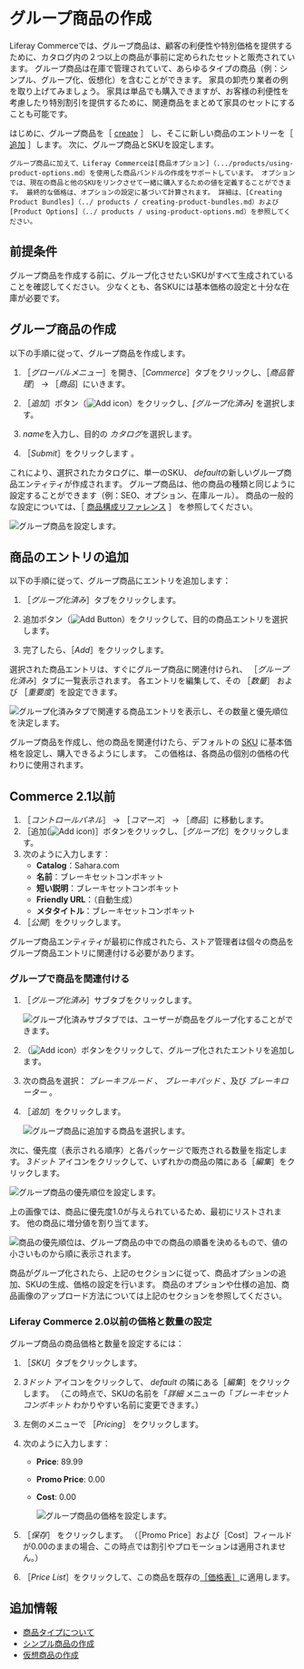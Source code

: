 # グループ商品の作成

Liferay Commerceでは、グループ商品は、顧客の利便性や特別価格を提供するために、カタログ内の２つ以上の商品が事前に定められたセットと販売されています。 グループ商品は在庫で管理されていて、あらゆるタイプの商品（例：シンプル、グループ化、仮想化）を含むことができます。 家具の卸売り業者の例を取り上げてみましょう。 家具は単品でも購入できますが、お客様の利便性を考慮したり特別割引を提供するために、関連商品をまとめて家具のセットにすることも可能です。

はじめに、グループ商品を［ [create](#create-a-grouped-product) ］ し、そこに新しい商品のエントリーを［ [追加](#adding-product-entries) ］します。 次に、グループ商品とSKUを設定します。

```{note}
グループ商品に加えて、Liferay Commerceは[商品オプション]（.../products/using-product-options.md）を使用した商品バンドルの作成をサポートしています。 オプションでは、現在の商品と他のSKUをリンクさせて一緒に購入するための値を定義することができます。 最終的な価格は、オプションの設定に基づいて計算されます。 詳細は、[Creating Product Bundles]（../ products / creating-product-bundles.md）および[Product Options]（../ products / using-product-options.md）を参照してください。
```

## 前提条件

グループ商品を作成する前に、グループ化させたいSKUがすべて生成されていることを確認してください。 少なくとも、各SKUには基本価格の設定と十分な在庫が必要です。

## グループ商品の作成

以下の手順に従って、グループ商品を作成します。

1. ［*グローバルメニュー*］を開き、［*Commerce*］タブをクリックし、［*商品管理*］ &rarr; ［*商品*］にいきます。

1. ［*追加*］ボタン（![Add icon](../../../images/icon-add.png)）をクリックし、*[グループ化済み]* を選択します。

1. *name*を入力し、目的の *カタログ*を選択します。

1. ［*Submit*］をクリックします 。

これにより、選択されたカタログに、単一のSKU、 *default*の新しいグループ商品エンティティが作成されます。 グループ商品は、他の商品の種類と同じように設定することができます（例：SEO、オプション、在庫ルール）。 商品の一般的な設定については、［ [商品構成リファレンス](../products/product-configuration-reference.md) ］ を参照してください。

![グループ商品を設定します。](./creating-a-grouped-product/images/01.png)

## 商品のエントリの追加

以下の手順に従って、グループ商品にエントリを追加します：

1. ［*グループ化済み*］タブをクリックします。

1. 追加ボタン（![Add Button](../../../images/icon-add.png)）をクリックして、目的の商品エントリを選択します。

1. 完了したら、［*Add*］をクリックします。

選択された商品エントリは、すぐにグループ商品に関連付けられ、 ［*グループ化済み*］タブに一覧表示されます。 各エントリを編集して、その ［*数量*］ および ［*重要度*］を設定できます。

![グループ化済みタブで関連する商品エントリを表示し、その数量と優先順位を決定します。](./creating-a-grouped-product/images/02.png)

グループ商品を作成し、他の商品を関連付けたら、デフォルトの [SKU](./../products/creating-skus-for-product-variants.md) に基本価格を設定し、購入できるようにします。 この価格は、各商品の個別の価格の代わりに使用されます。

## Commerce 2.1以前

1. ［_コントロールパネル_］ → ［_コマース_］ → ［_商品_］に移動します。
1. ［追加(![Add icon](../../../images/icon-add.png))］ボタンをクリックし、［_グループ化_］をクリックします。
1. 次のように入力します：
    * **Catalog**：Sahara.com
    * **名前**：ブレーキセットコンボキット
    * **短い説明**：ブレーキセットコンボキット
    * **Friendly URL**：（自動生成）
    * **メタタイトル**：ブレーキセットコンボキット
1. ［_公開_］をクリックします。

グループ商品エンティティが最初に作成されたら、ストア管理者は個々の商品をグループ商品エントリに関連付ける必要があります。

### グループで商品を関連付ける

1. ［_グループ化済み_］サブタブをクリックします。

   ![グループ化済みサブタブでは、ユーザーが商品をグループ化することができます。](./creating-a-grouped-product/images/03.png)

1. （![Add icon](../../../images/icon-add.png)）ボタンをクリックして、グループ化されたエントリを追加します。
1. 次の商品を選択： _ブレーキフルード_ 、 _ブレーキパッド_ 、及び _ブレーキローター_ 。
1. ［_追加_］をクリックします。

    ![グループ商品に追加する商品を選択します。](./creating-a-grouped-product/images/04.png)

次に、優先度（表示される順序）と各パッケージで販売される数量を指定します。 _3ドット_ アイコンをクリックして、いずれかの商品の隣にある［_編集_］をクリックします。

![グループ商品の優先順位を設定します。](./creating-a-grouped-product/images/05.png)

上の画像では、商品に優先度1.0が与えられているため、最初にリストされます。 他の商品に増分値を割り当てます。

![商品の優先順位は、グループ商品の中での商品の順番を決めるもので、値の小さいものから順に表示されます。](./creating-a-grouped-product/images/06.png)

商品がグループ化されたら、上記のセクションに従って、商品オプションの追加、SKUの生成、価格の設定を行います。 商品のオプションや仕様の追加、商品画像のアップロード方法については上記のセクションを参照してください。

### Liferay Commerce 2.0以前の価格と数量の設定

グループ商品の商品価格と数量を設定するには：

1. ［_SKU_］タブをクリックします。
1. _3ドット_ アイコンをクリックして、 _default_ の隣にある［_編集_］をクリックします。 （この時点で、SKUの名前を「_詳細_ メニューの「_ブレーキセットコンボキット_ わかりやすい名前に変更できます。）
1. 左側のメニューで ［_Pricing_］ をクリックします。
1. 次のように入力します：
    * **Price**: 89.99
    * **Promo Price**: 0.00
    * **Cost**: 0.00

        ![グループ商品の価格を設定します。](./creating-a-grouped-product/images/08.png)

1. ［_保存_］ をクリックします。 （［Promo Price］および［Cost］フィールドが0.00のままの場合、この時点では割引やプロモーションは適用されません。）
1. ［_Price List_］をクリックして、この商品を既存の[［価格表］](../../managing-prices/adding-products-to-a-price-list.md)に適用します。

## 追加情報

* [商品タイプについて](./introduction-to-product-types.md)
* [シンプル商品の作成](./creating-a-simple-product.md)
* [仮想商品の作成](./creating-a-virtual-product.md)
